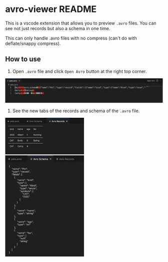 # avro-viewer README
This is a vscode extension that allows you to preview `.avro` files.
You can see not just records but also a schema in one time.

This can only handle .avro files with no compress (can't do with deflate/snappy compress).

## How to use
1. Open `.avro` file and click `Open Avro` button at the right top corner.
<p>
<img src='./pets.avro.png'/>
</p>

1. See the new tabs of the records and schema of the `.avro` file.
<p>
<img src='./pets.avro.records.png' width='50%'/>
<img src='./pets.avro.schema.png' width='50%'/>
</p>